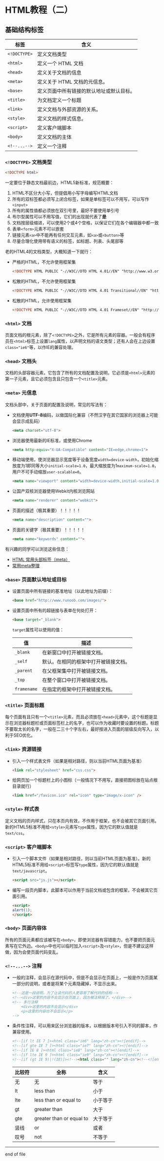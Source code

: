 # HTML教程（二）

## 基础结构标签

标签            | 含义
----------------|-----
`<!DOCTYPE>`    | 定义文档类型
`<html>`        | 定义一个 HTML 文档
`<head>`        | 定义关于文档的信息
`<meta>`        | 定义关于 HTML 文档的元信息。
`<base>`        | 定义页面中所有链接的默认地址或默认目标。
`<title>`       | 为文档定义一个标题
`<link>`        | 定义文档与外部资源的关系。
`<style>`       | 定义文档的样式信息。
`<script>`      | 定义客户端脚本
`<body>`        | 定义文档的主体
`<!--...-->`    | 定义一个注释

### `<!DOCTYPE>` 文档类型

```html
<!DOCTYPE html>
```

一定要位于静态文档最前边，HTML5新标准，规范概要：  

1. HTML不区分大小写，但提倡用小写字母编写HTML文档
2. 所有的双标签都必须写上闭合标签，如果是单标签可以不用写，可以写作`<input>`
3. 所有的属性值都必须放在双引号里，最好不要使用单引号
4. 布尔型属性可以不用写值，它们的出现就代表了**是**
5. 文档按层级缩进，可以使用2个或4个空格，以保证它们在各个编辑器中都一致
6. 表单`<form>`元素不可以嵌套
7. 链接元素`<a>`中不能再有任何交互元素，如`<a>`或`<button>`等
8. 尽量合理化使用带有语义的标签，如标题、列表、头尾部等

老的HTML4的文档类型，大概知道一下就行：  

+ 严格的HTML，不允许使用框架集

    ```html
    <!DOCTYPE HTML PUBLIC "-//W3C//DTD HTML 4.01//EN" "http://www.w3.org/TR/html4/strict.dtd">
    ```
    
+ 松散的HTML，不允许使用框架集

    ```html
    <!DOCTYPE HTML PUBLIC "-//W3C//DTD HTML 4.01 Transitional//EN" "http://www.w3.org/TR/html4/loose.dtd">
    ```

+ 松散的HTML，允许使用框架集

    ```html
    <!DOCTYPE HTML PUBLIC "-//W3C//DTD HTML 4.01 Frameset//EN" "http://www.w3.org/TR/html4/frameset.dtd">
    ```

### `<html>` 文档

页面文档的根元素，除了`<!DOCTYPE>`之外，它是所有元素的容器。一般会有程序员在`<html>`标签上设置`lang`属性，以声明文档的语文类型；还有人会在上边设置`class="ie6"`等，以作IE的兼容处理。

### `<head>` 文档头

文档的头部容器元素，它包含了所有的文档配置及说明，它必须是`<html>`元素的第一子元素，且它必须包含且只包含一个`<title>`元素。

### `<meta>` 元信息

文档头部中，关于页面的配置及说明，常见的写法有：

+ 文档使用**UTF-8**编码，以做国际化兼容（不然汉字在其它国家的浏览器上可能会显示成乱码）

    ```html
    <meta charset="utf-8">
    ```

+ 浏览器使用最新的IE标准，或使用Chrome

    ```html
    <meta http-equiv="X-UA-Compatible" content="IE=edge,chrome=1">
    ```

+ 移动端使用，使浏览器显示宽度等于设备宽度`width=device-width`，初始化缩放度为1即同等大小`initial-scale=1.0`，最大缩放度为1`maximum-scale=1.0`，用户不可手动缩放`user-scalable=0`。

    ```html
    <meta name="viewport" content="width=device-width,initial-scale=1.0,maximum-scale=1.0,user-scalable=0"/> 
    ```

+ 让国产双核浏览器使用Webkit内核浏览网站

    ```html
    <meta name="renderer" content="webkit">
    ```

+ 页面的描述（极其重要）！！！！！

    ```html
    <meta name="description" content="">
    ```

+ 页面的关键字（极其重要）！！！！！

    ```html
    <meta name="keywords" content="">
    ```


有兴趣的同学可以浏览这些信息：  
+ [HTML 常用头部标签（meta）](http://www.runoob.com/w3cnote/html-meta-intro.html)  
+ [常用meta整理](http://www.runoob.com/w3cnote/meta.html)  


### `<base>` 页面默认地址或目标

+ 设置页面中所有链接的基准地址（以此地址为前缀）：

    ```html
    <base href="http://www.runoob.com/images/">
    ```

+ 设置页面中所有的超链接与表单在何处打开：

    ```html
    <base target="_blank">
    ```
    
    `target`属性可以使用的值：
    
    值          | 描述
    ------------|-----
    `_blank`    | 在新窗口中打开被链接文档。
    `_self`     | 默认。在相同的框架中打开被链接文档。
    `_parent`   | 在父框架集中打开被链接文档。
    `_top`      | 在整个窗口中打开被链接文档。
    `framename` | 在指定的框架中打开被链接文档。


### `<title>` 页面标题

每个页面有且只有一个`<title>`元素，而且必须放在`<head>`元素中，这个标题是显示在浏览器标题栏或页面标签栏上的名字，也可以作为收藏时要设置的标题。标题不要取太长的名字，一般在二三十个字左右，最好按进入页面的层级反向写入，以利于SEO优化。


### `<link>` 资源链接

+ 引入一个样式表文件（如果是相对路径，则以当前HTML页面为基准）

    ```html
    <link rel="stylesheet" href="css.css">
    ```

+ 给网页加一个标题栏上的小图标（一般情况下不用写，直接把图标放在站点根目录就行）

    ```html
    <link href="/favicon.ico" rel="icon" type="image/x-icon" />
    ```

### `<style>` 样式表

定义文档的页内样式，只在本页内有效，不作用于框架，也不会被其它页面引用。新的HTML5标准不用给`<style>`元素写`type`属性，因为它的默认值就是`text/css`。

### `<script>` 客户端脚本

+ 引入一个脚本文件（如果是相对路径，则以当前HTML页面为基准）。新的HTML5标准不用给`<script>`标签写`type`属性，因为它的默认值就是`text/javascript`。

    ```html
    <script src="js.js"></script>
    ```

+ 编写一段页内脚本，此脚本可以作用于当前文档或包含的框架，不会被其它页面引用。

    ```html
    <script>
    alert(1);
    </script>
    ```

### `<body>` 页面内容体

所有的页面元素都应该被写在`<body>`，即使浏览器有容错能力，也不要把页面元素写在它外边。`<body>`中也可以临时加入`<script>`及`<style>`，但是不建议这样做，因为会使页面代码变乱。  


### `<!--...-->` 注释

+ 一般的注释，会显示在源代码中，但是不会显示在页面上，一般是作为页面某一部分的说明，或者是将某个元素隐藏掉，不显示出来。

    ```html
    <!--这是一段说明，为了让读代码的人更容易了解代码的结构-->
    <!--<div>这里的内容不会显示在页面上，因为被注释掉了。</div>-->
    <!-- 多行注释
        <div>这里的内容不会显示</div>
        <p>这里的内容也不会显示</p>
    -->
    ```
+ 条件性注释，可以用来区分浏览器的版本，以根据版本号引入不同的脚本，作兼容使用。

	```html
	<!--[if lt IE 7 ]><html class="ie6" lang="zh-cn"><![endif]-->
	<!--[if gte IE 7 ]><html class="ie7" lang="zh-cn"><![endif]-->
	<!--[if IE 8 ]><html class="ie8" lang="zh-cn"><![endif]-->
	<!--[if lte IE 9 ]><html class="ie9" lang="zh-cn"><![endif]-->
	<!--[if (gt IE 9)|!(IE)]><!--><html class="" lang="zh-cn"><!--<![endif]-->
	```

	比较符 | 全称                     | 含义
	------ | ------------------------ | ----
	无     | 无                       | 等于
	lt     | less than                | 小于
	lte    | less than or equal to    | 小于等于
	gt     | greater than             | 大于
	gte    | greater than or equal to | 大于等于
	竖线   | or                       | 或者
	叹号   | not                      | 不等于


----------
end of file